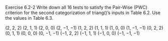 Exercise 6.2-2
Write down all 16 tests to satisfy the Pair-Wise (PWC) criterion for the second categorization of triang()’s inputs in Table 6.2. Use the values in Table 6.3.

(2, 2, 2) (2, 1, 1) (2, 0, 0) (2, −1, −1)
(1, 2, 2) (1, 1, 1) (1, 0, 0) (1, −1, −1)
(0, 2, 2) (0, 1, 1) (0, 0, 0) (0, −1, −1)
(−1, 2, 2) (−1, 1, 1) (−1, 0, 0) (−1, −1, −1)